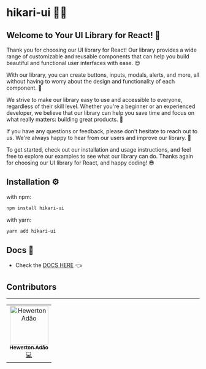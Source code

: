 # hikari-ui 🎨🐲

## Welcome to Your UI Library for React! 🎉

<!-- ![Current Version](https://img.shields.io/npm/v/@hikari-ui?color=green&label=version&cache=1)  -->

Thank you for choosing our UI library for React! Our library provides a wide range of customizable and reusable components that can help you build beautiful and functional user interfaces with ease. 😍

With our library, you can create buttons, inputs, modals, alerts, and more, all without having to worry about the design and functionality of each component. 🚀

We strive to make our library easy to use and accessible to everyone, regardless of their skill level. Whether you're a beginner or an experienced developer, we believe that our library can help you save time and focus on what really matters: building great products. 💪

If you have any questions or feedback, please don't hesitate to reach out to us. We're always happy to hear from our users and improve our library. 🤗

To get started, check out our installation and usage instructions, and feel free to explore our examples to see what our library can do. Thanks again for choosing our UI library for React, and happy coding! 😎

## Installation ⚙️

with npm:

```bash
npm install hikari-ui
```

with yarn:

```bash
yarn add hikari-ui
```

## Docs 📃

- Check the [DOCS HERE](https://hikari-ui.vercel.app/) 👈

## Contributors

<hr>
<table>
  <tr>
    <td align="center">
      <a href="https://github.com/Hewerton80">
        <img src="https://github.com/Hewerton80.png" 
            width="100px;" 
            alt="Hewerton Adão"/>
        <br />
        <sub><b>Hewerton Adão </b></sub>
      </a><br />
      <a href="https://github.com/Hewerton80" title="Code">💻</a>
    </td>
  </tr>
</table>
